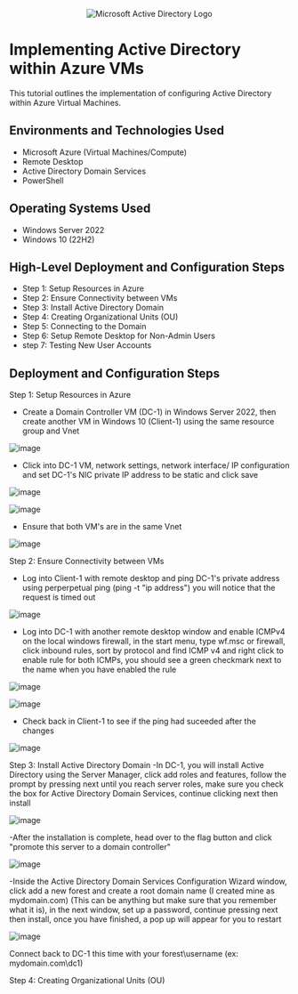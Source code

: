 <p align="center">
<img src="https://i.imgur.com/pU5A58S.png" alt="Microsoft Active Directory Logo"/>
</p>

<h1>Implementing Active Directory within Azure VMs </h1>
This tutorial outlines the implementation of configuring Active Directory within Azure Virtual Machines.<br />

<h2>Environments and Technologies Used</h2>

- Microsoft Azure (Virtual Machines/Compute)
- Remote Desktop
- Active Directory Domain Services
- PowerShell

<h2>Operating Systems Used </h2>

- Windows Server 2022
- Windows 10 (22H2)

<h2>High-Level Deployment and Configuration Steps</h2>

- Step 1: Setup Resources in Azure
- Step 2: Ensure Connectivity between VMs
- Step 3: Install Active Directory Domain
- Step 4: Creating Organizational Units (OU)
- Step 5: Connecting to the Domain
- Step 6: Setup Remote Desktop for Non-Admin Users
- step 7: Testing New User Accounts  

<h2>Deployment and Configuration Steps</h2>

Step 1: Setup Resources in Azure
- Create a Domain Controller VM (DC-1) in Windows Server 2022, then create another VM in Windows 10 (Client-1) using the same resource group and Vnet

![image](https://github.com/thechristinaq/Implementing-Active-Directory-within-Azure-VMs/assets/165831241/3fd0733a-de31-44df-ae92-62ca67a129fa)

- Click into DC-1 VM, network settings, network interface/ IP configuration and set DC-1's NIC private IP address to be static and click save 

![image](https://github.com/thechristinaq/Implementing-Active-Directory-within-Azure-VMs/assets/165831241/7207c049-f8e7-4d3b-a7d4-2c1e9086a64d)

![image](https://github.com/thechristinaq/Implementing-Active-Directory-within-Azure-VMs/assets/165831241/1d2f917e-aaf2-4949-bab3-2e0a4fb96181)

- Ensure that both VM's are in the same Vnet

![image](https://github.com/thechristinaq/Implementing-Active-Directory-within-Azure-VMs/assets/165831241/b291bf82-9f92-4c8a-98e5-3647b554c444)


Step 2: Ensure Connectivity between VMs
- Log into Client-1 with remote desktop and ping DC-1's private address using perperpetual ping (ping -t "ip address") you will notice that the request is timed out 

![image](https://github.com/thechristinaq/Implementing-Active-Directory-within-Azure-VMs/assets/165831241/8a45f1cb-f2e5-4741-90ee-47b380eea905)

- Log into DC-1 with another remote desktop window and enable ICMPv4 on the local windows firewall, in the start menu, type wf.msc or firewall, click inbound rules, sort by protocol and find ICMP v4 and right click to enable rule for both ICMPs, you should see a green checkmark next to the name when you have enabled the rule 

![image](https://github.com/thechristinaq/Implementing-Active-Directory-within-Azure-VMs/assets/165831241/b0ced543-023a-40c3-b3f3-45f13d1d3361)

![image](https://github.com/thechristinaq/Implementing-Active-Directory-within-Azure-VMs/assets/165831241/148fd30f-1f05-419a-8e0e-8e966e3852bd)

- Check back in Client-1 to see if the ping had suceeded after the changes 

![image](https://github.com/thechristinaq/Implementing-Active-Directory-within-Azure-VMs/assets/165831241/76aac162-9b85-417a-9166-cda24e08b86a)


Step 3: Install Active Directory Domain
-In DC-1, you will install Active Directory using the Server Manager, click add roles and features, follow the prompt by pressing next until you reach server roles, make sure you check the box for Active Directory Domain Services, continue clicking next then install  

![image](https://github.com/thechristinaq/Implementing-Active-Directory-within-Azure-VMs/assets/165831241/8359c491-2b61-424a-a726-5925dc5bde5c)

-After the installation is complete, head over to the flag button and click "promote this server to a domain controller"

![image](https://github.com/thechristinaq/Implementing-Active-Directory-within-Azure-VMs/assets/165831241/96469376-1996-4a04-acb1-b8c9cbe5f448)

-Inside the Active Directory Domain Services Configuration Wizard window, click add a new forest and create a root domain name (I created mine as mydomain.com) (This can be anything but make sure that you remember what it is), in the next window, set up a password,  continue pressing next then install, once you have finished, a pop up will appear for you to restart

![image](https://github.com/thechristinaq/Implementing-Active-Directory-within-Azure-VMs/assets/165831241/6b940020-f122-40c1-810d-86443a9751c0)

Connect back to DC-1 this time with your forest\username (ex: mydomain.com\dc1)


Step 4: Creating Organizational Units (OU)
